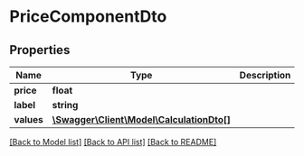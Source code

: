 # PriceComponentDto

## Properties
Name | Type | Description | Notes
------------ | ------------- | ------------- | -------------
**price** | **float** |  | 
**label** | **string** |  | [optional] 
**values** | [**\Swagger\Client\Model\CalculationDto[]**](CalculationDto.md) |  | [optional] 

[[Back to Model list]](../README.md#documentation-for-models) [[Back to API list]](../README.md#documentation-for-api-endpoints) [[Back to README]](../README.md)


